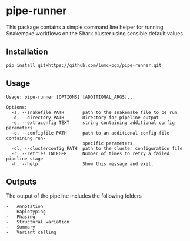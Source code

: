 # pipe-runner

This package contains a simple command line helper for running Snakemake workflows on the Shark cluster using sensible default values.  

## Installation

```
pip install git+https://github.com/lumc-pgx/pipe-runner.git
```

## Usage

```
Usage: pipe-runner [OPTIONS] [ADDITIONAL_ARGS]...

Options:
  -s, --snakefile PATH       path to the snakemake file to be run
  -d, --directory PATH       Directory for pipeline output
  -e, --extraconfig TEXT     string containing additional config parameters
  -c, --configfile PATH      path to an additional config file containing run-
                             specific parameters
  -cl, --clusterconfig PATH  path to the cluster configuration file
  -r, --retries INTEGER      Number of times to retry a failed pipeline stage
  -h, --help                 Show this message and exit.
```

## Outputs
The output of the pipeline includes the following folders

```
-	Annotation
-	Haplotyping
-	Phasing
-	Structural variation
-	Summary
-	Variant calling

```
